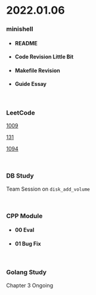 # 2022.01.06
### minishell
* #### README
* #### Code Revision Little Bit
* #### Makefile Revision
* #### Guide Essay

<br/>

### LeetCode
[1009](https://leetcode.com/problems/complement-of-base-10-integer/)

[131](https://leetcode.com/problems/palindrome-partitioning/)

[1094](https://leetcode.com/problems/car-pooling/)

<br/>

### DB Study
Team Session on `disk_add_volume`

<br/>

### CPP Module
* #### 00 Eval
* #### 01 Bug Fix

<br/>

### Golang Study
Chapter 3 Ongoing

